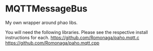 # MQTTMessageBus
My own wrapper around phao libs.

You will need the following libraries.  Please see the respective install instructions for each.
  https://github.com/Romonaga/paho.mqtt.c
  https://github.com/Romonaga/paho.mqtt.cpp
